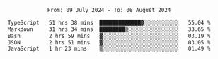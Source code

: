 <div align="center">
<p style="text-align: center;">
<!--START_SECTION:waka-->

```txt
From: 09 July 2024 - To: 08 August 2024

TypeScript   51 hrs 38 mins  █████████████▓░░░░░░░░░░░   55.04 %
Markdown     31 hrs 34 mins  ████████▒░░░░░░░░░░░░░░░░   33.65 %
Bash         2 hrs 59 mins   ▓░░░░░░░░░░░░░░░░░░░░░░░░   03.19 %
JSON         2 hrs 51 mins   ▓░░░░░░░░░░░░░░░░░░░░░░░░   03.05 %
JavaScript   1 hr 23 mins    ▒░░░░░░░░░░░░░░░░░░░░░░░░   01.49 %
```

<!--END_SECTION:waka-->
</p>
</div>
